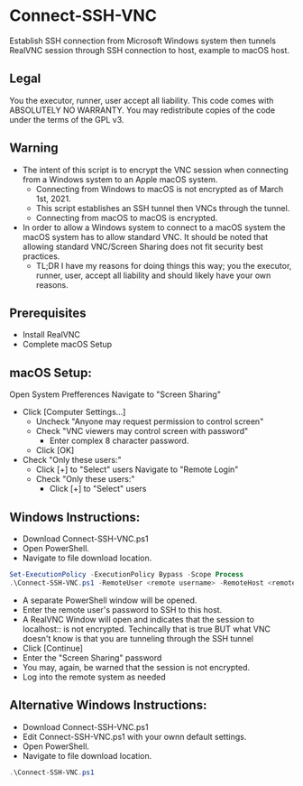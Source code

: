 # Connect-SSH-VNC
Establish SSH connection from Microsoft Windows system then tunnels RealVNC session through SSH connection to host, example to macOS host.

## Legal
You the executor, runner, user accept all liability.
This code comes with ABSOLUTELY NO WARRANTY.
You may redistribute copies of the code under the terms of the GPL v3.

## Warning
- The intent of this script is to encrypt the VNC session when connecting from a Windows system to an Apple macOS system.
  - Connecting from Windows to macOS is not encrypted as of March 1st, 2021.
  - This script establishes an SSH tunnel then VNCs through the tunnel.
  - Connecting from macOS to macOS is encrypted.
- In order to allow a Windows system to connect to a macOS system the macOS system has to allow standard VNC. It should be noted that allowing standard VNC/Screen Sharing does not fit security best practices.
  - TL;DR I have my reasons for doing things this way; you the executor, runner, user, accept all liability and should likely have your own reasons.

## Prerequisites
- Install RealVNC
- Complete macOS Setup

## macOS Setup:
Open System Prefferences
  Navigate to "Screen Sharing"
  - Click [Computer Settings...]
    - Uncheck "Anyone may request permission to control screen"
    - Check "VNC viewers may control screen with password"
      - Enter complex 8 character password.
    - Click [OK]
  - Check "Only these users:"
    - Click [+] to "Select" users
  Navigate to "Remote Login"
    - Check "Only these users:"
      - Click [+] to "Select" users

## Windows Instructions:
  - Download Connect-SSH-VNC.ps1
  - Open PowerShell.
  - Navigate to file download location.
```powershell
Set-ExecutionPolicy -ExecutionPolicy Bypass -Scope Process
.\Connect-SSH-VNC.ps1 -RemoteUser <remote username> -RemoteHost <remote hostname>
```
  - A separate PowerShell window will be opened.
  - Enter the remote user's password to SSH to this host.
  - A RealVNC Window will open and indicates that the session to localhost::<port number> is not encrypted.
    Techincally that is true BUT what VNC doesn't know is that you are tunneling <port number> through the SSH tunnel
  - Click [Continue]
  - Enter the "Screen Sharing" password
  - You may, again, be warned that the session is not encrypted.
  - Log into the remote system as needed

## Alternative Windows Instructions:
  - Download Connect-SSH-VNC.ps1
  - Edit Connect-SSH-VNC.ps1 with your ownn default settings.
  - Open PowerShell.
  - Navigate to file download location.
```powershell
.\Connect-SSH-VNC.ps1
```

